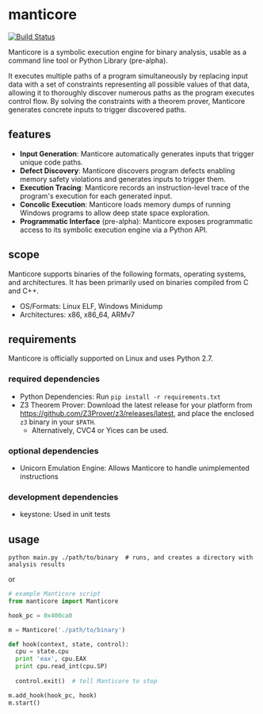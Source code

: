 # manticore

[![Build Status](https://travis-ci.com/trailofbits/manticore.svg?token=m4YsYkGcyttTxRXGVHMr&branch=master)](https://travis-ci.com/trailofbits/manticore)

Manticore is a symbolic execution engine for binary analysis, usable as a
command line tool or Python Library (pre-alpha).

It executes multiple paths of a program simultaneously by replacing input data
with a set of constraints representing all possible values of that data,
allowing it to thoroughly discover numerous paths as the program executes
control flow. By solving the constraints with a theorem prover, Manticore
generates concrete inputs to trigger discovered paths.

## features

- **Input Generation**: Manticore automatically generates inputs that trigger
  unique code paths.
- **Defect Discovery**: Manticore discovers program defects enabling memory
  safety violations and generates inputs to trigger them.
- **Execution Tracing**: Manticore records an instruction-level trace of the
  program's execution for each generated input.
- **Concolic Execution**: Manticore loads memory dumps of running Windows
  programs to allow deep state space exploration.
- **Programmatic Interface** (pre-alpha): Manticore exposes programmatic access
  to its symbolic execution engine via a Python API.

## scope

Manticore supports binaries of the following formats, operating systems, and
architectures. It has been primarily used on binaries compiled from C and C++.

- OS/Formats: Linux ELF, Windows Minidump
- Architectures: x86, x86_64, ARMv7

## requirements

Manticore is officially supported on Linux and uses Python 2.7.

### required dependencies

- Python Dependencies: Run `pip install -r requirements.txt`
- Z3 Theorem Prover: Download the latest release for your platform from https://github.com/Z3Prover/z3/releases/latest, and place the enclosed `z3` binary in your `$PATH`.
  - Alternatively, CVC4 or Yices can be used.

### optional dependencies

- Unicorn Emulation Engine: Allows Manticore to handle unimplemented instructions

### development dependencies

- keystone: Used in unit tests

## usage

```
python main.py ./path/to/binary  # runs, and creates a directory with analysis results
```

or

```python
# example Manticore script
from manticore import Manticore

hook_pc = 0x400ca0

m = Manticore('./path/to/binary')

def hook(context, state, control):
  cpu = state.cpu
  print 'eax', cpu.EAX
  print cpu.read_int(cpu.SP)
  
  control.exit()  # tell Manticore to stop

m.add_hook(hook_pc, hook)
m.start()
```

